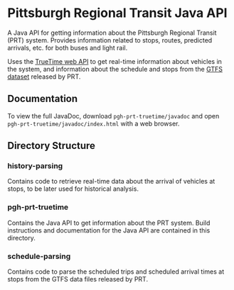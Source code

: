 # Pittsburgh Regional Transit Java API

A Java API for getting information about the Pittsburgh Regional Transit (PRT) system. Provides information related to stops, routes, predicted arrivals, etc. for both buses and light rail.

Uses the [TrueTime web API](http://truetime.rideprt.org/home) to get real-time information about vehicles in the system, and information about the schedule and stops from the [GTFS dataset](https://www.rideprt.org/business-center/developer-resources/) released by PRT.

## Documentation
To view the full JavaDoc, download `pgh-prt-truetime/javadoc` and open `pgh-prt-truetime/javadoc/index.html` with a web browser.

## Directory Structure
### history-parsing
Contains code to retrieve real-time data about the arrival of vehicles at stops, to be later used for historical analysis.
### pgh-prt-truetime
Contains the Java API to get information about the PRT system. Build instructions and documentation for the Java API are contained in this directory.
### schedule-parsing
Contains code to parse the scheduled trips and scheduled arrival times at stops from the GTFS data files released by PRT.
